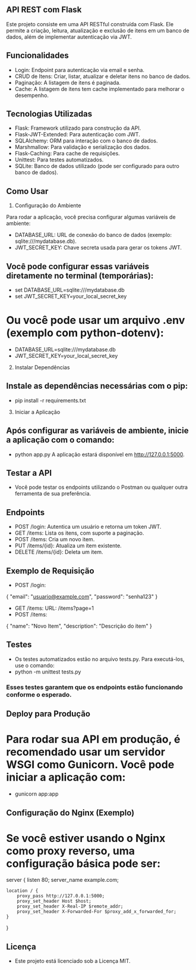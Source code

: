 ## API REST com Flask

Este projeto consiste em uma API RESTful construída com Flask. Ele permite a criação, leitura, atualização e exclusão de itens em um banco de dados, além de implementar autenticação via JWT.

## Funcionalidades

- Login: Endpoint para autenticação via email e senha.
- CRUD de Itens: Criar, listar, atualizar e deletar itens no banco de dados.
- Paginação: A listagem de itens é paginada.
- Cache: A listagem de itens tem cache implementado para melhorar o desempenho.

## Tecnologias Utilizadas

- Flask: Framework utilizado para construção da API.
- Flask-JWT-Extended: Para autenticação com JWT.
- SQLAlchemy: ORM para interação com o banco de dados.
- Marshmallow: Para validação e serialização dos dados.
- Flask-Caching: Para cache de requisições.
- Unittest: Para testes automatizados.
- SQLite: Banco de dados utilizado (pode ser configurado para outro banco de dados).

## Como Usar

1. Configuração do Ambiente

Para rodar a aplicação, você precisa configurar algumas variáveis de ambiente:

- DATABASE_URL: URL de conexão do banco de dados (exemplo: sqlite:///mydatabase.db).
- JWT_SECRET_KEY: Chave secreta usada para gerar os tokens JWT.

## Você pode configurar essas variáveis diretamente no terminal (temporárias):

- set DATABASE_URL=sqlite:///mydatabase.db
- set JWT_SECRET_KEY=your_local_secret_key

# Ou você pode usar um arquivo .env (exemplo com python-dotenv):

- DATABASE_URL=sqlite:///mydatabase.db
- JWT_SECRET_KEY=your_local_secret_key

2. Instalar Dependências

## Instale as dependências necessárias com o pip:

- pip install -r requirements.txt

3.  Iniciar a Aplicação

## Após configurar as variáveis de ambiente, inicie a aplicação com o comando:

- python app.py
A aplicação estará disponível em http://127.0.0.1:5000.

## Testar a API

- Você pode testar os endpoints utilizando o Postman ou qualquer outra ferramenta de sua preferência.

## Endpoints

- POST /login: Autentica um usuário e retorna um token JWT.
- GET /items: Lista os itens, com suporte a paginação.
- POST /items: Cria um novo item.
- PUT /items/{id}: Atualiza um item existente.
- DELETE /items/{id}: Deleta um item.

## Exemplo de Requisição

- POST /login:

{
  "email": "usuario@example.com",
  "password": "senha123"
}

- GET /items: URL: /items?page=1
- POST /items:

{
  "name": "Novo Item",
  "description": "Descrição do item"
}

## Testes

- Os testes automatizados estão no arquivo tests.py. Para executá-los, use o comando:
- python -m unittest tests.py

### Esses testes garantem que os endpoints estão funcionando conforme o esperado.

## Deploy para Produção

# Para rodar sua API em produção, é recomendado usar um servidor WSGI como Gunicorn. Você pode iniciar a aplicação com:

- gunicorn app:app

## Configuração do Nginx (Exemplo)

# Se você estiver usando o Nginx como proxy reverso, uma configuração básica pode ser:

server {
    listen 80;
    server_name example.com;

    location / {
        proxy_pass http://127.0.0.1:5000;
        proxy_set_header Host $host;
        proxy_set_header X-Real-IP $remote_addr;
        proxy_set_header X-Forwarded-For $proxy_add_x_forwarded_for;
    }
}

## Licença

- Este projeto está licenciado sob a Licença MIT.